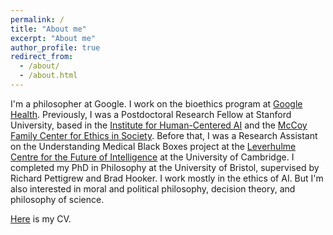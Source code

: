 ```yaml
---
permalink: /
title: "About me"
excerpt: "About me"
author_profile: true
redirect_from: 
  - /about/
  - /about.html
---
```


I'm a philosopher at Google. I work on the bioethics program at [Google Health](https://health.google/). Previously, I was a Postdoctoral Research Fellow at Stanford University, based in the [Institute for Human-Centered AI](https://hai.stanford.edu/) and the [McCoy Family Center for Ethics in Society](https://ethicsinsociety.stanford.edu/). Before that, I was a Research Assistant on the Understanding Medical Black Boxes project at the [Leverhulme Centre for the Future of Intelligence](http://lcfi.ac.uk/) at the University of Cambridge. I completed my PhD in Philosophy at the University of Bristol, supervised by Richard Pettigrew and Brad Hooker. I work mostly in the ethics of AI. But I'm also interested in moral and political philosophy, decision theory, and philosophy of science.

[Here](https://geoffkeeling.github.io/files/CV.pdf) is my CV.




